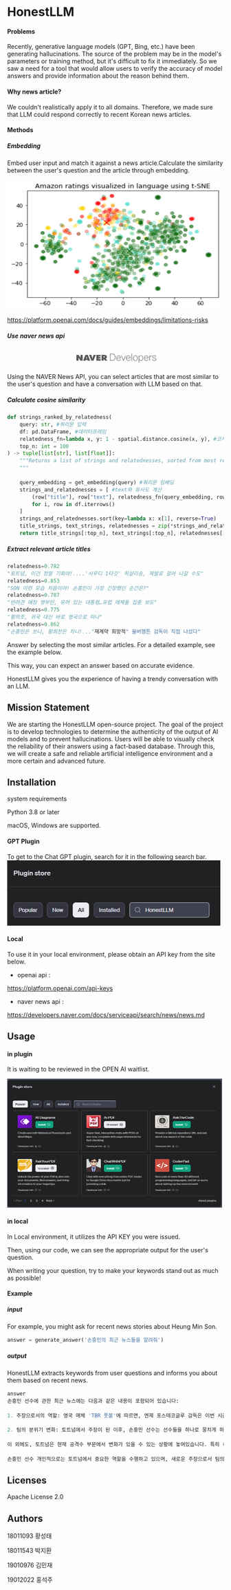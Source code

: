 # HonestLLM

#### Problems
Recently, generative language models (GPT, Bing, etc.) have been generating
hallucinations.
The source of the problem may be in the model's parameters or training method, but it's
difficult to fix it immediately.
So we saw a need for a tool that would allow users to verify the accuracy of model answers
and provide information about the reason behind them.



#### Why news article?
We couldn't realistically apply it to all domains.
Therefore, we made sure that LLM could respond correctly to recent Korean news articles.


#### Methods

##### Embedding
Embed user input and match it against a news article.Calculate the similarity between the user's question and the article through embedding. 

<img src="./img/embeddings_visual.webp" width="500" height="300"/>

https://platform.openai.com/docs/guides/embeddings/limitations-risks

##### Use naver news api
<p align="center"><img src="./img/naver.png"></p>

Using the NAVER News API, you can select articles that are most similar to the user's question and have a conversation with LLM based on that.

##### Calculate cosine similarity
```python
def strings_ranked_by_relatedness(
    query: str, #쿼리문 입력
    df: pd.DataFrame, #데이터프레임
    relatedness_fn=lambda x, y: 1 - spatial.distance.cosine(x, y), #코사인 유사도 계산
    top_n: int = 100
) -> tuple[list[str], list[float]]:
    """Returns a list of strings and relatednesses, sorted from most related to least.
    """

    query_embedding = get_embedding(query) #쿼리문 임베딩
    strings_and_relatednesses = [ #text와 유사도 계산
        (row["title"], row["text"], relatedness_fn(query_embedding, row["title_embedding"]))
        for i, row in df.iterrows()
    ]
    strings_and_relatednesses.sort(key=lambda x: x[1], reverse=True)
    title_strings, text_strings, relatednesses = zip(*strings_and_relatednesses)
    return title_strings[:top_n], text_strings[:top_n], relatednesses[:top_n]
```

##### Extract relevant article titles
```python
relatedness=0.782
"토트넘, 이건 정말 기회야!....'사우디 1타깃' 히샬리송, 제발로 걸어 나갈 수도"
relatedness=0.853
"SON 이런 모습 처음이야! 손흥민이 가장 긴장했던 순간은?"
relatedness=0.787
"반려견 애정 영부인, 유머 있는 대통령…유럽 매체들 집중 보도"
relatedness=0.775
"황의조, 귀국 대신 바로 영국으로 떠나"
relatedness=0.862
"손흥민은 쏘니, 황희찬은 차니!..."재계약 희망적" 울버햄튼 감독이 직접 나섰다"
```

Answer by selecting the most similar articles.
For a detailed example, see the example below.


This way, you can expect an answer based on accurate evidence.

HonestLLM gives you the experience of having a trendy conversation with an LLM.


## Mission Statement
We are starting the HonestLLM open-source project.
The goal of the project is to develop technologies to determine the authenticity of the output
of AI models and to prevent hallucinations. Users will be able to visually check the reliability
of their answers using a fact-based database.
Through this, we will create a safe and reliable artificial intelligence environment and a more
certain and advanced future.

## Installation
system requirements

Python 3.8 or later

macOS, Windows are supported.

#### GPT Plugin
To get to the Chat GPT plugin, search for it in the following search bar.
![plugin_use](./img/Plugin_use.png)

#### Local
To use it in your local environment, please obtain an API key from the site below.
* openai api :


https://platform.openai.com/api-keys
* naver news api :


https://developers.naver.com/docs/serviceapi/search/news/news.md




## Usage

#### in plugin
It is waiting to be reviewed in the OPEN AI waitlist.

<img src="./img/installation.png" width="500" height="300"/>


#### in local
In Local environment, it utilizes the API KEY you were issued.

Then, using our code, we can see the appropriate output for the user's question.

When writing your question, try to make your keywords stand out as much as possible!

#### Example
##### input
For example, you might ask for recent news stories about Heung Min Son.
```python
answer = generate_answer('손흥민의 최근 뉴스들을 알려줘')
```


##### output
HonestLLM extracts keywords from user questions and informs you about them based on recent news. 
```python
answer
손흥민 선수에 관한 최근 뉴스에는 다음과 같은 내용이 포함되어 있습니다:

1. 주장으로서의 역할: 영국 매체 'TBR 풋볼'에 따르면, 엔제 포스테코글루 감독은 이번 시즌을 앞두고 손흥민 선수를 토트넘의 새로운 주장으로 임명하였습니다. 손흥민 선수는 주장으로서 첫 연설을 할 때 크게 긴장했다고 말했으며, 이는 그가 경험한 가장 긴장된 순간 중 하나였습니다.

2. 팀의 분위기 변화: 토트넘에서 주장이 된 이후, 손흥민 선수는 선수들을 하나로 뭉치게 하는 리더십을 발휘하고 있습니다. 경기장 밖에서도 선수들과 좋은 관계를 유지하며 좋은 경기력을 선보이고 있습니다. 이로 인해 토트넘은 시즌 초반 좋은 흐름을 타고 있지만, 최근에는 리그 2연패에 빠졌으며 승점 26으로 4위에 위치해 있습니다.

이 외에도, 토트넘은 현재 공격수 부문에서 변화가 있을 수 있는 상황에 놓여있습니다. 특히 히샬리송 선수가 사우디아라비아로 이적할 가능성이 언급되며, 토트넘은 새로운 공격수 영입을 고려하고 있는 상황입니다.

손흥민 선수 개인적으로는 토트넘에서 중요한 역할을 수행하고 있으며, 새로운 주장으로서 팀의 통합과 성과 향상을 위해 중요한 역할을 하고 있다는 점이 강조되고 있습니다.
```


## Licenses

  
Apache License 2.0  


## Authors

18011093 황성태  

18011543 박지환  

19010976 김민재  

19012022 홍석주  



## 
